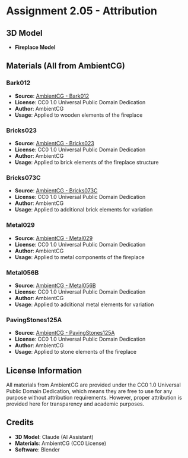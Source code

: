# Assignment 2.05 - Attribution

## 3D Model
- **Fireplace Model**

## Materials (All from AmbientCG)

### Bark012
- **Source**: [AmbientCG - Bark012](https://ambientcg.com/view?id=Bark012)
- **License**: CC0 1.0 Universal Public Domain Dedication
- **Author**: AmbientCG
- **Usage**: Applied to wooden elements of the fireplace

### Bricks023
- **Source**: [AmbientCG - Bricks023](https://ambientcg.com/view?id=Bricks023)
- **License**: CC0 1.0 Universal Public Domain Dedication
- **Author**: AmbientCG
- **Usage**: Applied to brick elements of the fireplace structure

### Bricks073C
- **Source**: [AmbientCG - Bricks073C](https://ambientcg.com/view?id=Bricks073C)
- **License**: CC0 1.0 Universal Public Domain Dedication
- **Author**: AmbientCG
- **Usage**: Applied to additional brick elements for variation

### Metal029
- **Source**: [AmbientCG - Metal029](https://ambientcg.com/view?id=Metal029)
- **License**: CC0 1.0 Universal Public Domain Dedication
- **Author**: AmbientCG
- **Usage**: Applied to metal components of the fireplace

### Metal056B
- **Source**: [AmbientCG - Metal056B](https://ambientcg.com/view?id=Metal056B)
- **License**: CC0 1.0 Universal Public Domain Dedication
- **Author**: AmbientCG
- **Usage**: Applied to additional metal elements for variation

### PavingStones125A
- **Source**: [AmbientCG - PavingStones125A](https://ambientcg.com/view?id=PavingStones125A)
- **License**: CC0 1.0 Universal Public Domain Dedication
- **Author**: AmbientCG
- **Usage**: Applied to stone elements of the fireplace

## License Information
All materials from AmbientCG are provided under the CC0 1.0 Universal Public Domain Dedication, which means they are free to use for any purpose without attribution requirements. However, proper attribution is provided here for transparency and academic purposes.

## Credits
- **3D Model**: Claude (AI Assistant)
- **Materials**: AmbientCG (CC0 License)
- **Software**: Blender
